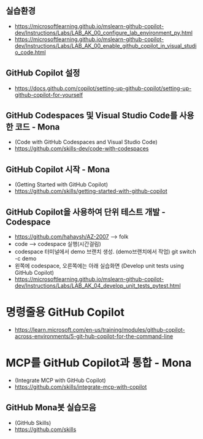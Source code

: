 ## 실습환경
- https://microsoftlearning.github.io/mslearn-github-copilot-dev/Instructions/Labs/LAB_AK_00_configure_lab_environment_py.html
- https://microsoftlearning.github.io/mslearn-github-copilot-dev/Instructions/Labs/LAB_AK_00_enable_github_copilot_in_visual_studio_code.html

## GitHub Copilot 설정
- https://docs.github.com/copilot/setting-up-github-copilot/setting-up-github-copilot-for-yourself

## GitHub Codespaces 및 Visual Studio Code를 사용한 코드 - Mona
- (Code with GitHub Codespaces and Visual Studio Code)
- https://github.com/skills-dev/code-with-codespaces

## GitHub Copilot 시작 - Mona
- (Getting Started with GitHub Copilot)
- https://github.com/skills/getting-started-with-github-copilot

## GitHub Copilot을 사용하여 단위 테스트 개발 - Codespace
- https://github.com/hahaysh/AZ-2007  --> folk
- code --> codespace 실행(시간걸림)
- codespace 터미널에서 demo 브랜치 생성. (demo브랜치에서 작업)
    git switch -c demo
- 왼쪽에 codespace, 오른쪽에는 아래 실습화면
  (Develop unit tests using GitHub Copilot)
- https://microsoftlearning.github.io/mslearn-github-copilot-dev/Instructions/Labs/LAB_AK_04_develop_unit_tests_pytest.html

# 명령줄용 GitHub Copilot
- https://learn.microsoft.com/en-us/training/modules/github-copilot-across-environments/5-git-hub-copilot-for-the-command-line


# MCP를 GitHub Copilot과 통합 - Mona
- (Integrate MCP with GitHub Copilot)
- https://github.com/skills/integrate-mcp-with-copilot


## GitHub Mona봇 실습모음
- (GitHub Skills)
- https://github.com/skills
